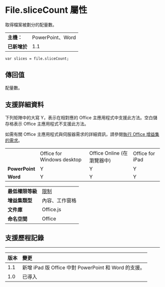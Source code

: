 
# File.sliceCount 屬性
取得檔案被劃分的配量數。

|||
|:-----|:-----|
|**主機︰**|PowerPoint、Word|
|**已新增於**|1.1|

```
var slices = file.sliceCount;
```


## 傳回值

配量數。


## 支援詳細資料


下列矩陣中的大寫 Y，表示在相對應的 Office 主應用程式中支援此方法。空白儲存格表示 Office 主應用程式不支援此方法。

如需有關 Office 主應用程式與伺服器需求的詳細資訊，請參閱[執行 Office 增益集的需求](../../docs/overview/requirements-for-running-office-add-ins.md)。


|||||
|:-----|:-----|:-----|:-----|
||Office for Windows desktop|Office Online (在瀏覽器中)|Office for iPad|
|**PowerPoint**|Y|Y|Y|
|**Word**|Y|Y|Y|

|||
|:-----|:-----|
|**最低權限等級**|[限制](../../docs/develop/requesting-permissions-for-api-use-in-content-and-task-pane-add-ins.md)|
|**增益集類型**|內容、工作窗格|
|**文件庫**|Office.js|
|**命名空間**|Office|

## 支援歷程記錄



****


|**版本**|**變更**|
|:-----|:-----|
|1.1|新增 iPad 版 Office 中對 PowerPoint 和 Word 的支援。|
|1.0|已導入|
